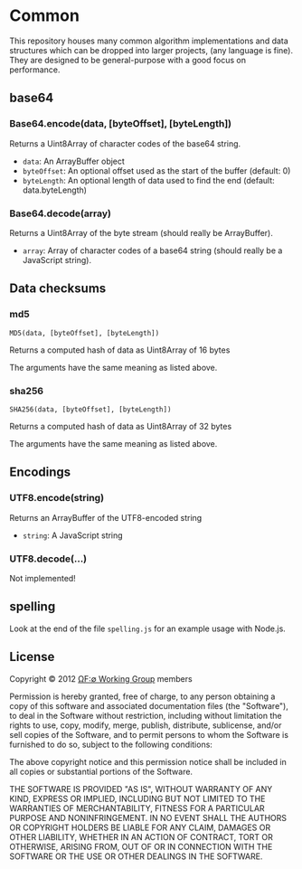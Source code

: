 Common
======

This repository houses many common algorithm implementations and data structures which can be dropped into larger projects, (any language is fine). They are designed to be general-purpose with a good focus on performance.


base64
------

### Base64.encode(data, [byteOffset], [byteLength])

Returns a Uint8Array of character codes of the base64 string.

 - `data`: An ArrayBuffer object
 - `byteOffset`: An optional offset used as the start of the buffer (default: 0)
 - `byteLength`: An optional length of data used to find the end (default: data.byteLength)

### Base64.decode(array)

Returns a Uint8Array of the byte stream (should really be ArrayBuffer).

 - `array`: Array of character codes of a base64 string (should really be a JavaScript string).



Data checksums
--------------

### md5

	MD5(data, [byteOffset], [byteLength])

Returns a computed hash of data as Uint8Array of 16 bytes

The arguments have the same meaning as listed above.


### sha256

	SHA256(data, [byteOffset], [byteLength])

Returns a computed hash of data as Uint8Array of 32 bytes

The arguments have the same meaning as listed above.


Encodings
---------

### UTF8.encode(string)

Returns an ArrayBuffer of the UTF8-encoded string

 - `string`: A JavaScript string


### UTF8.decode(...)

Not implemented!


spelling
--------

Look at the end of the file `spelling.js` for an example usage with Node.js.



## License

Copyright © 2012 [ΩF:∅ Working Group][1] members

Permission is hereby granted, free of charge, to any person obtaining a copy of this software and associated documentation files (the "Software"), to deal in the Software without restriction, including without limitation the rights to use, copy, modify, merge, publish, distribute, sublicense, and/or sell copies of the Software, and to permit persons to whom the Software is furnished to do so, subject to the following conditions:

The above copyright notice and this permission notice shall be included in all copies or substantial portions of the Software.

THE SOFTWARE IS PROVIDED "AS IS", WITHOUT WARRANTY OF ANY KIND, EXPRESS OR IMPLIED, INCLUDING BUT NOT LIMITED TO THE WARRANTIES OF MERCHANTABILITY, FITNESS FOR A PARTICULAR PURPOSE AND NONINFRINGEMENT. IN NO EVENT SHALL THE AUTHORS OR COPYRIGHT HOLDERS BE LIABLE FOR ANY CLAIM, DAMAGES OR OTHER LIABILITY, WHETHER IN AN ACTION OF CONTRACT, TORT OR OTHERWISE, ARISING FROM, OUT OF OR IN CONNECTION WITH THE SOFTWARE OR THE USE OR OTHER DEALINGS IN THE SOFTWARE.

[1]: http://wg.oftn.org
